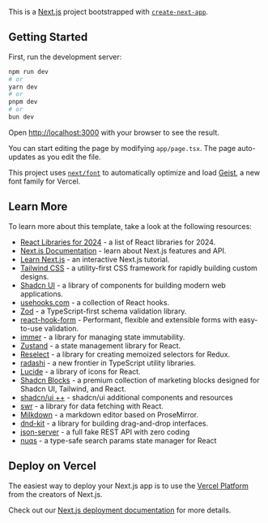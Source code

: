 This is a [Next.js](https://nextjs.org) project bootstrapped with [`create-next-app`](https://nextjs.org/docs/app/api-reference/cli/create-next-app).

## Getting Started

First, run the development server:

```bash
npm run dev
# or
yarn dev
# or
pnpm dev
# or
bun dev
```

Open [http://localhost:3000](http://localhost:3000) with your browser to see the result.

You can start editing the page by modifying `app/page.tsx`. The page auto-updates as you edit the file.

This project uses [`next/font`](https://nextjs.org/docs/app/building-your-application/optimizing/fonts) to automatically optimize and load [Geist](https://vercel.com/font), a new font family for Vercel.

## Learn More

To learn more about this template, take a look at the following resources:

- [React Libraries for 2024](https://www.robinwieruch.de/react-libraries/) - a list of React libraries for 2024.
- [Next.js Documentation](https://nextjs.org/docs) - learn about Next.js features and API.
- [Learn Next.js](https://nextjs.org/learn) - an interactive Next.js tutorial.
- [Tailwind CSS](https://tailwindcss.com/docs) - a utility-first CSS framework for rapidly building custom designs.
- [Shadcn UI](https://ui.shadcn.com/docs) - a library of components for building modern web applications.
- [usehooks.com](https://usehooks.com/) - a collection of React hooks.
- [Zod](https://zod.dev/) - a TypeScript-first schema validation library.
- [react-hook-form](https://react-hook-form.com/get-started) - Performant, flexible and extensible forms with easy-to-use validation.
- [immer](https://immerjs.github.io/immer/) - a library for managing state immutability.
- [Zustand](https://github.com/pmndrs/zustand?tab=readme-ov-file) - a state management library for React.
- [Reselect](https://reselect.js.org/) - a library for creating memoized selectors for Redux.
- [radashi](https://radashi.js.org/) - a new frontier in TypeScript utility libraries.
- [Lucide](https://lucide.dev/icons/) - a library of icons for React.
- [Shadcn Blocks](https://www.shadcnblocks.com/) - a premium collection of marketing blocks designed for Shadcn UI, Tailwind, and React.
- [shadcn/ui ++](https://jidefr.medium.com/shadcn-ui-add-components-and-resources-0846b0f57596) - shadcn/ui additional components and resources
- [swr](https://swr.vercel.app/) - a library for data fetching with React.
- [Milkdown](https://github.com/Milkdown/milkdown) - a markdown editor based on ProseMirror.
- [dnd-kit](https://dndkit.com/) - a library for building drag-and-drop interfaces.
- [json-server](https://github.com/typicode/json-server) - a full fake REST API with zero coding
- [nuqs](https://nuqs.47ng.com/) - a type-safe search params state manager for React

## Deploy on Vercel

The easiest way to deploy your Next.js app is to use the [Vercel Platform](https://vercel.com/new?utm_medium=default-template&filter=next.js&utm_source=create-next-app&utm_campaign=create-next-app-readme) from the creators of Next.js.

Check out our [Next.js deployment documentation](https://nextjs.org/docs/app/building-your-application/deploying) for more details.
